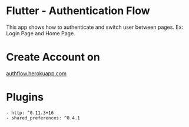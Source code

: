 # Flutter - Authentication Flow

This app shows how to authenticate and switch user between pages.
Ex: Login Page and Home Page.

# Create Account on

[authflow.herokuapp.com](https://authflow.herokuapp.com)

# Plugins
    - http: ^0.11.3+16
    - shared_preferences: ^0.4.1 